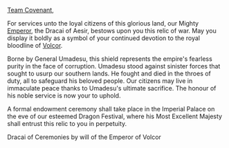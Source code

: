 [Team Covenant](https://twitter.com/teamcovenant?s=20&t=SSPZHiTgGVdaG-HL2PmG3Q),

For services unto the loyal citizens of this glorious land, our Mighty [Emperor](https://legendarystories.net/heroes-of-rathe/emperor-about.html), the Dracai of Aesir, bestows upon you this relic of war. May you display it boldly as a symbol of your continued devotion to the royal bloodline of [Volcor](https://legendarystories.net/world-of-rathe/volcor/volcor.html).

Borne by General Umadesu, this shield represents the empire's fearless purity in the face of corruption. Umadesu stood against sinister forces that sought to usurp our southern lands. He fought and died in the throes of duty, all to safeguard his beloved people. Our citizens may live in immaculate peace thanks to Umadesu's ultimate sacrifice. The honour of his noble service is now your to uphold.

A formal endowment ceremony shall take place in the Imperial Palace on the eve of our esteemed Dragon Festival, where his Most Excellent Majesty shall entrust this relic to you in perpetuity.

Dracai of Ceremonies by will of the Emperor of Volcor
